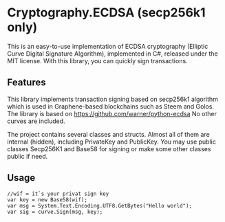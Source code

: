 # Cryptography.ECDSA (secp256k1 only)

This is an easy-to-use implementation of ECDSA cryptography (Elliptic Curve Digital Signature Algorithm), implemented in C#, released under the MIT license. With this library, you can quickly sign transactions. 

## Features

This library implements transaction signing based on secp256k1 algorithm which is used in Graphene-based blockchains such as Steem and Golos. The library is based on https://github.com/warner/python-ecdsa
No other curves are included.

The project contains several classes and structs. Almost all of them are internal (hidden), including PrivateKey and PublicKey. 
You may use public classes Secp256K1 and Base58 for signing or make some other classes public if need.

## Usage
```
//wif = it`s your privat sign key
var key = new Base58(wif);
var msg = System.Text.Encoding.UTF8.GetBytes("Hello world");
var sig = curve.Sign(msg, key);
```
